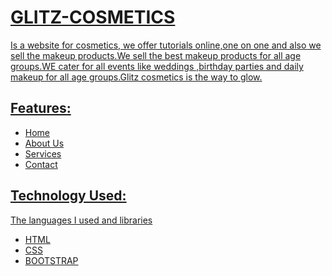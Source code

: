 <h1><a href="https://mufaro263.github.io/GLITZ-COSMETICS/">GLITZ-COSMETICS</ a></h1>
Is a website for cosmetics, we offer tutorials online,one on one and also we sell the makeup products.We sell the best makeup products for all age groups.WE cater for all events like weddings ,birthday parties and daily makeup for all age groups.Glitz cosmetics is the way to glow.

## Features:
* Home
* About Us
* Services
* Contact 

## Technology Used:
The languages I used and libraries

* HTML
* CSS
* BOOTSTRAP
